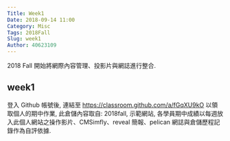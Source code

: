 ```yaml
---
Title: Week1
Date: 2018-09-14 11:00
Category: Misc
Tags: 2018Fall
Slug: week1
Author: 40623109
---
```


2018 Fall 開始將網際內容管理、投影片與網誌進行整合.

<!-- PELICAN_END_SUMMARY -->

week1
----

登入 Github 帳號後, 連結至 https://classroom.github.com/a/fGqXU9kO 以領取個人的期中作業, 此倉儲內容取自: 2018fall, 示範網站, 各學員期中成績以每週放入此個人網站之操作影片、CMSimfly、reveal 簡報、pelican 網誌與倉儲歷程記錄作為自評依據.

